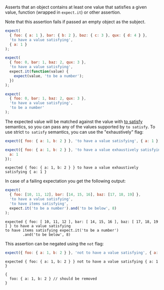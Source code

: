 Asserts that an object contains at least one value that satisfies a given
value, function (wrapped in `expect.it`) or other assertion.

Note that this assertion fails if passed an empty object as the subject.

```js
expect(
  { foo: { a: 1 }, bar: { b: 2 }, baz: { c: 3 }, qux: { d: 4 } },
  'to have a value satisfying',
  { a: 1 }
);

expect(
  { foo: 0, bar: 1, baz: 2, qux: 3 },
  'to have a value satisfying',
  expect.it(function(value) {
    expect(value, 'to be a number');
  })
);

expect(
  { foo: 0, bar: 1, baz: 2, qux: 3 },
  'to have a value satisfying',
  'to be a number'
);
```

The expected value will be matched against the value with
[to satisfy](/assertions/any/to-satisfy/) semantics, so you can pass any of the
values supported by `to satisfy`. To use strict `to satisfy` semantics, you can
use the "exhaustively" flag:

```js
expect({ foo: { a: 1, b: 2 } }, 'to have a value satisfying', { a: 1 });
```

```js
expect({ foo: { a: 1, b: 2 } }, 'to have a value exhaustively satisfying', {
  a: 1
});
```

```output
expected { foo: { a: 1, b: 2 } } to have a value exhaustively satisfying { a: 1 }
```

In case of a failing expectation you get the following output:

```js
expect(
  { foo: [10, 11, 12], bar: [14, 15, 16], baz: [17, 18, 19] },
  'to have a value satisfying',
  'to have items satisfying',
  expect.it('to be a number').and('to be below', 8)
);
```

```output
expected { foo: [ 10, 11, 12 ], bar: [ 14, 15, 16 ], baz: [ 17, 18, 19 ] } to have a value satisfying
to have items satisfying expect.it('to be a number')
        .and('to be below', 8)
```

This assertion can be negated using the `not` flag:

```js
expect({ foo: { a: 1, b: 2 } }, 'not to have a value satisfying', { a: 1 });
```

```output
expected { foo: { a: 1, b: 2 } } not to have a value satisfying { a: 1 }

{
  foo: { a: 1, b: 2 } // should be removed
}
```
